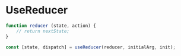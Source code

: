 <!-- .slide: class=""with-code““ -->

# UseReducer

```javascript
function reducer (state, action) {
    // return nextState;
}

const [state, dispatch] = useReducer(reducer, initialArg, init);
```